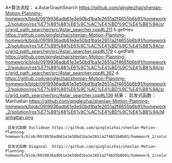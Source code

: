 A*算法流程：
  a.AstarGraphSearch https://github.com/qingleizhai/shenlan-Motion-Planning-homework/blob/0919936adb61e3e50bd1ba1e2651a2f4655b6b91/homework_2/solution/ros%E7%89%88%E6%9C%AC%E4%BD%9C%E4%B8%9A/src/grid_path_searcher/src/Astar_searcher.cpp#L211
  b.getHeu https://github.com/qingleizhai/shenlan-Motion-Planning-homework/blob/0919936adb61e3e50bd1ba1e2651a2f4655b6b91/homework_2/solution/ros%E7%89%88%E6%9C%AC%E4%BD%9C%E4%B8%9A/src/grid_path_searcher/src/Astar_searcher.cpp#L179
  c.getPath https://github.com/qingleizhai/shenlan-Motion-Planning-homework/blob/0919936adb61e3e50bd1ba1e2651a2f4655b6b91/homework_2/solution/ros%E7%89%88%E6%9C%AC%E4%BD%9C%E4%B8%9A/src/grid_path_searcher/src/Astar_searcher.cpp#L362
  d. https://github.com/qingleizhai/shenlan-Motion-Planning-homework/blob/0919936adb61e3e50bd1ba1e2651a2f4655b6b91/homework_2/solution/ros%E7%89%88%E6%9C%AC%E4%BD%9C%E4%B8%9A/src/grid_path_searcher/src/Astar_searcher.cpp#L136
结果： 
     启发式函数：Manhattan https://github.com/qingleizhai/shenlan-Motion-Planning-homework/blob/0919936adb61e3e50bd1ba1e2651a2f4655b6b91/homework_2/solution/ros%E7%89%88%E6%9C%AC%E4%BD%9C%E4%B8%9A/Manhattan.png

     启发式函数 Euclidean https://github.com/qingleizhai/shenlan-Motion-Planning-homework/blob/0919936adb61e3e50bd1ba1e2651a2f4655b6b91/homework_2/solution/ros%E7%89%88%E6%9C%AC%E4%BD%9C%E4%B8%9A/Euclidean.png
     
     启发式函数 Diagonal  https://github.com/qingleizhai/shenlan-Motion-Planning-homework/blob/0919936adb61e3e50bd1ba1e2651a2f4655b6b91/homework_2/solution/ros%E7%89%88%E6%9C%AC%E4%BD%9C%E4%B8%9A/Diagonal.png
